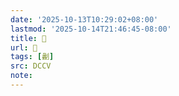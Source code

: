 ```yaml
---
date: '2025-10-13T10:29:02+08:00'
lastmod: '2025-10-14T21:46:45-08:00'
title: 􂨈
url: 􂨈
tags: [劙]
src: DCCV
note:
---
```

